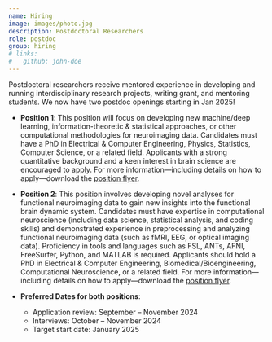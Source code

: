 ```yaml
---
name: Hiring
image: images/photo.jpg
description: Postdoctoral Researchers
role: postdoc
group: hiring
# links:
#   github: john-doe 
---
```

Postdoctoral researchers receive mentored experience in developing and running interdisciplinary research projects, writing grant, and mentoring students. We now have two postdoc openings starting in Jan 2025!

- **Position 1**: This position will focus on developing new machine/deep learning, information-theoretic & statistical approaches, or other computational methodologies for neuroimaging data. Candidates must have a PhD in Electrical & Computer Engineering, Physics, Statistics, Computer Science, or a related field. Applicants with a strong quantitative background and a keen interest in brain science are encouraged to apply. For more information—including details on how to apply—download the [position flyer](/assets/hirings/hire2025_Postdoc_modeling.pdf).

- **Position 2**: This position involves developing novel analyses for functional neuroimaging data to gain new insights into the functional brain dynamic system. Candidates must have expertise in computational neuroscience (including data science, statistical analysis, and coding skills) and demonstrated experience in preprocessing and analyzing functional neuroimaging data (such as fMRI, EEG, or optical imaging data). Proficiency in tools and languages such as FSL, ANTs, AFNI, FreeSurfer, Python, and MATLAB is required. Applicants should hold a PhD in Electrical & Computer Engineering, Biomedical/Bioengineering, Computational Neuroscience, or a related field. For more information—including details on how to apply—download the [position flyer](/assets/hirings/hire2025_Postdoc_analysis.pdf).

- **Preferred Dates for both positions**:
    - Application review: September – November 2024
    - Interviews: October – November 2024
    - Target start date: January 2025

<!-- If you are interested in joining us, please email me with your CV and a cover letter. -->